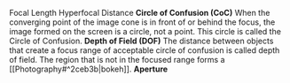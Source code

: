 Focal Length
Hyperfocal Distance
**Circle of Confusion (CoC)**
When the converging point of the image cone is in front of or behind the focus, the image formed on the screen is a circle, not a point. This circle is called the Circle of Confusion.
**Depth of Field (DOF)**
The distance between objects that create a focus range of acceptable circle of confusion is called depth of field. The region that is not in the focused range forms a [[Photography#^2ceb3b|bokeh]].
**Aperture**